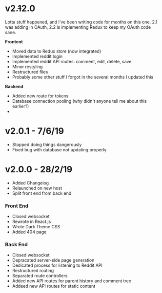 # v2.~~1~~2.0

Lotta stuff happened, and I've been writing code for months on this one. 2.1 was adding in OAuth, 2.2 is implementing Redux to keep my OAuth code sane.

**Frontent**

* Moved data to Redux store (now integrated)
* Implemented reddit login
* Implemented reddit API routes: comment, edit, delete, save
* Minor restyling
* Restructured files
* Probably some other stuff I forgot in the several months I updated this

**Backend**

* Added new route for tokens
* Database connection pooling (why didn't anyone tell me about this earlier?)
* 

# v2.0.1 - 7/6/19

* Stopped doing things dangerously
* Fixed bug with database not updating properly

# v2.0.0 - 28/2/19

* Added Changelog
* Relaunched on new host
* Split front end from back end

### Front End

* Closed websocket
* Rewrote in React.js
* Wrote Dark Theme CSS
* Added 404 page

### Back End

* Closed websocket
* Depracated server-side page generation
* Dedicated process for listening to Reddit API
* Restructured routing
* Separated route controllers
* Added new API routes for parent history and comment tree
* Addeed new API routes for static content
